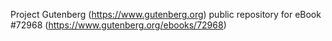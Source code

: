 Project Gutenberg (https://www.gutenberg.org) public repository
for eBook #72968 (https://www.gutenberg.org/ebooks/72968)
